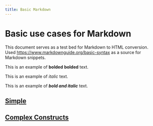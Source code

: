 ```yaml
---
title: Basic Markdown
---
```


# Basic use cases for Markdown

This document serves as a test bed for Markdown to HTML conversion. Used <https://www.markdownguide.org/basic-syntax> as a source for Markdown snippets.

This is an example of **bolded** __bolded__ text.

This is an example of *italic* text.

This is an example of ***bold and italic*** text.



## [Simple](Constructs/SimpleConstructs.md)
## [Complex Constructs](Constructs/ComplexConstructs.md)